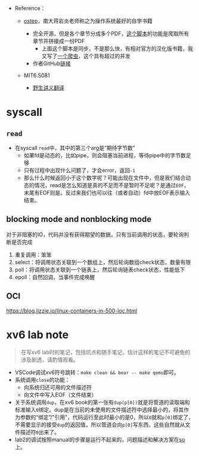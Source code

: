 + Reference：
	+ [ostep](http://www.ostep.org/)，南大蒋岩炎老师称之为操作系统最好的自学书籍
		+ 完全开源，但是各个章节分成多个PDF，[这个脚本](https://github.com/zweix123/arsenal/blob/master/spiders/get_ostep_all_pdf_and_merge.py)的功能是爬取所有章节并拼接成一份PDF
			+ 上面这个脚本是同步，不是那么快，有相对官方的汉化版书籍，我又写了[一个爬虫](https://github.com/zweix123/arsenal/blob/master/spiders/get_zh_ostep_all_pdf_and_merge.py)，这个具有超过的并发
		+ 作者GitHub[链接](https://github.com/remzi-arpacidusseau)

	+ MIT6.S081
		+ [野生讲义翻译](https://mit-public-courses-cn-translatio.gitbook.io/mit6-s081/)

# syscall

## `read`

+ 在syscall `read`中，其中的第三个arg是“期待字节数”
	+ 如果fd是动态的，比如pipe，则会阻塞当前进程，等待pipe中的字节数足够
	+ 只有过程中出现什么问题了，才会error，返回`-1`
	+ 那么什么时候返回小于这个数字呢？可能出现在文件中，但是我们结合动态的情况，read是怎么知道是真的不足而不是暂时不足呢？是通过`EOF`，末尾有EOF则是。反过来我们也可以往（或者自动）fd中放EOF表示输入结束。

## blocking mode and nonblocking mode

对于非阻塞的IO，代码并没有获得期望的数据，只有当前调用的状态，要轮询判断是否完成
1. 重复调用：笨笨
2. select：将调用状态关联到一个数组上，然后轮询数组check状态，数量有限
3. poll：将调用状态关联到一个链表上，然后轮询链表check状态，性能低下
4. epoll：自然回调，当事件完成唤醒

## OCI

https://blog.lizzie.io/linux-containers-in-500-loc.html

# xv6 lab note
>在写xv6 lab时的笔记，包括坑点和随手笔记，估计这样的笔记不可避免的涉及剧透，请酌情观看。

+ VSCode调试xv6符号跳转：`make clean && bear -- make qemu`即可。
+ 系统调用`close`的功能：
	+ 向系统归还可用的文件描述符
	+ 向文件中写入EOF（文件结束）
+ 关于系统调用`dup`，在xv6 book的第一张有`dup(p[0])`就是将管道的读取端和标准输入`0`绑定。dup是在当前的未使用的文件描述符中选择最小的，将其作为参数的“绑定”/"引用"，代码运行至此时最小的是0，所以`0`就和`p[0]`绑定了，不需要显示的接受`dup`的返回值，所以管道会向`p[0]`写东西，这些自然就从文件描述符`0`出来了。
+ lab2的调试按照manual的步骤是运行不起来的，问题描述和解决方案在[so](https://stackoverflow.com/questions/76025743/error-shown-a-problem-internal-to-gdb-has-been-detected-when-doing-xv6)上。
